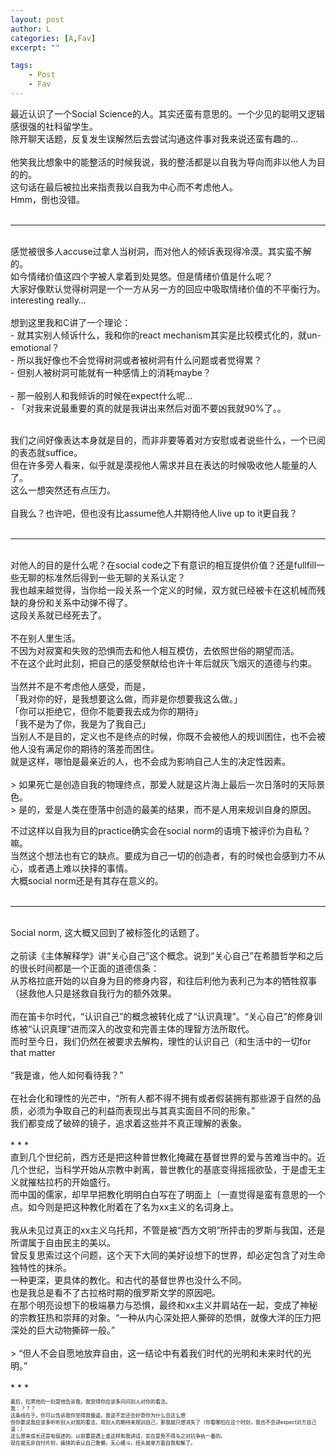 ```yaml
---
layout: post
author: L
categories: [A,Fav]
excerpt: ""

tags:
    - Post
    - Fav
---
```

最近认识了一个Social Science的人。其实还蛮有意思的。一个少见的聪明又逻辑感很强的社科留学生。 <br>
除开聊天话题，反复发生误解然后去尝试沟通这件事对我来说还蛮有趣的… <br>
<br>
他笑我比想象中的能整活的时候我说，我的整活都是以自我为导向而非以他人为目的的。<br>
这句话在最后被拉出来指责我以自我为中心而不考虑他人。<br>
Hmm，倒也没错。<br>
<br>
* * *
<br>
感觉被很多人accuse过拿人当树洞，而对他人的倾诉表现得冷漠。其实蛮不解的。<br>
如今情绪价值这四个字被人拿着到处晃悠。但是情绪价值是什么呢？<br>
大家好像默认觉得树洞是一个一方从另一方的回应中吸取情绪价值的不平衡行为。<br>
interesting really…<br>
<br>
想到这里我和C讲了一个理论：<br>
 - 就其实别人倾诉什么，我和你的react mechanism其实是比较模式化的，就un-emotional？<br>
 - 所以我好像也不会觉得树洞或者被树洞有什么问题或者觉得累？<br>
 - 但别人被树洞可能就有一种感情上的消耗maybe？<br>
<br> 
 - 那一般别人和我倾诉的时候在expect什么呢...<br>
 - 「对我来说最重要的真的就是我讲出来然后对面不要凶我就90%了。。<br>

<br>我们之间好像表达本身就是目的，而非非要等着对方安慰或者说些什么，一个已阅的表态就suffice。<br>
但在许多旁人看来，似乎就是漠视他人需求并且在表达的时候吸收他人能量的人了。<br>
这么一想突然还有点压力。<br>
<br>
自我么？也许吧，但也没有比assume他人并期待他人live up to it更自我？<br>
<br>
* * *
<br>
对他人的目的是什么呢？在social code之下有意识的相互提供价值？还是fullfill一些无聊的标准然后得到一些无聊的关系认定？<br>
我也越来越觉得，当你给一段关系一个定义的时候，双方就已经被卡在这机械而残缺的身份和关系中动弹不得了。<br>
这段关系就已经死去了。<br>
<br>
不在别人里生活。<br>
不因为对寂寞和失败的恐惧而去和他人相互模仿，去依照世俗的期望而活。<br>
不在这个此时此刻，把自己的感受祭献给也许十年后就灰飞烟灭的道德与约束。<br>
<br>
当然并不是不考虑他人感受，而是，<br>
「我对你的好，是我想要这么做，而非是你想要我这么做。」<br>
「你可以拒绝它，但你不能要我去成为你的期待」<br>
「我不是为了你，我是为了我自己」<br>
当别人不是目的，定义也不是终点的时候，你既不会被他人的规训困住，也不会被他人没有满足你的期待的落差而困住。<br>
就是这样，哪怕是最亲近的人，也不会成为影响自己人生的决定性因素。<br>
<br>
> 如果死亡是创造自我的物理终点，那爱人就是这片海上最后一次日落时的天际景色。<br>
> 是的，爱是人类在堕落中创造的最美的结果，而不是人用来规训自身的原因。<br>

不过这样以自我为目的practice确实会在social norm的语境下被评价为自私？嘛。<br>
当然这个想法也有它的缺点。要成为自己一切的创造者，有的时候也会感到力不从心，或者遇上难以抉择的事情。<br>
大概social norm还是有其存在意义的。<br>
<br>
* * *
<br>
Social norm, 这大概又回到了被标签化的话题了。<br>
<br>
之前读《主体解释学》讲“关心自己”这个概念。说到“关心自己”在希腊哲学和之后的很长时间都是一个正面的道德信条：<br>
从苏格拉底开始的以自身为目的修身内容，和往后利他为表利己为本的牺牲叙事（拯救他人只是拯救自我行为的额外效果。<br>
<br>
而在笛卡尔时代，“认识自己”的概念被转化成了“认识真理”。“关心自己”的修身训练被“认识真理”进而深入的改变和完善主体的理智方法所取代。<br>
而时至今日，我们仍然在被要求去解构，理性的认识自己（和生活中的一切for that matter<br>
<br>
“我是谁，他人如何看待我？”<br>
<br>
在社会化和理性的光芒中，“所有人都不得不拥有或者假装拥有那些源于自然的品质，必须为争取自己的利益而表现出与其真实面目不同的形象。”<br>
我们都变成了破碎的镜子，追求着这些并不真正理解的表象。<br>
<br>
* * *
<br>
直到几个世纪前，西方还是把这种普世教化掩藏在基督世界的爱与苦难当中的。近几个世纪，当科学开始从宗教中剥离，普世教化的基底变得摇摇欲坠，于是虚无主义就摧枯拉朽的开始盛行。<br>
而中国的儒家，却早早把教化明明白白写在了明面上（一直觉得是蛮有意思的一个点。如今则是把这种教化附着在了名为xx主义的名词身上。<br>
<br>
我从未见过真正的xx主义乌托邦，不管是被“西方文明”所抨击的罗斯与我国，还是所谓属于自由民主的美以。<br>
曾反复思索过这个问题，这个天下大同的美好设想下的世界，却必定包含了对生命独特性的抹杀。<br>
一种更深，更具体的教化。和古代的基督世界也没什么不同。<br>
也是我总是看不了古拉格时期的俄罗斯文学的原因吧。<br>
在那个明亮设想下的极端暴力与恐惧，最终和xx主义并肩站在一起，变成了神秘的宗教狂热和崇拜的对象。“一种从内心深处把人撕碎的恐惧，就像大洋的压力把深处的巨大动物撕碎一般。”<br>
<br>
> “但人不会自愿地放弃自由，这一结论中有着我们时代的光明和未来时代的光明。”<br>

<br>
* * *
<br>
<p style="font-size:8px">
最后，拉黑他的一刻是他告诉我，我觉得你应该多问问别人对你的看法。<br>
我：？？？<br>
这条线在于，你可以告诉我你觉得我傻逼，我说不定还会好奇你为什么会这么想<br>
但你要说我应该多听听别人对我的看法，用别人的期待来规训自己，那我就只想消失了（你看哪怕在这个时刻，我也不会讲expect对方自己滚：）<br>
这么想来成长还是有痕迹的。以前要是遇上谁这样和我讲话，实在是免不得与之对抗争执一番的。<br>
现在就无非自忖片刻，痛快的承认自己惫懒，无心缠斗，扭头就单方面自我和解了。<br>

